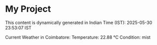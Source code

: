 # My Project

This content is dynamically generated in Indian Time (IST): 2025-05-30 23:53:07 IST


Current Weather in Coimbatore:
Temperature: 22.88 °C
Condition: mist

